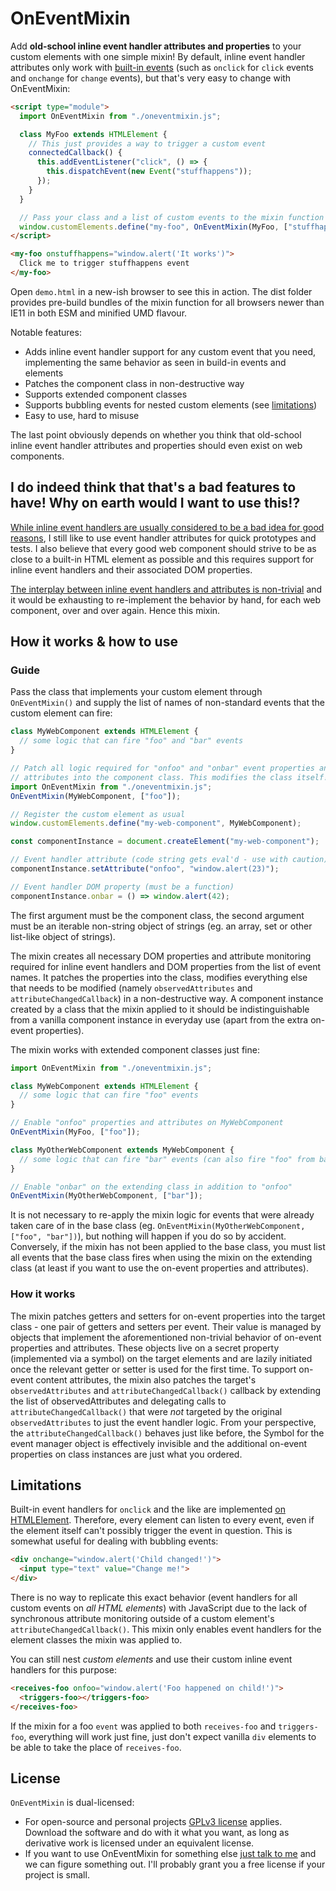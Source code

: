 # OnEventMixin

Add **old-school inline event handler attributes and properties** to your custom
elements with one simple mixin! By default, inline event handler attributes only
work with [built-in events](https://html.spec.whatwg.org/#globaleventhandlers)
(such as `onclick` for `click` events and `onchange` for `change` events), but
that's very easy to change with OnEventMixin:

```html
<script type="module">
  import OnEventMixin from "./oneventmixin.js";

  class MyFoo extends HTMLElement {
    // This just provides a way to trigger a custom event
    connectedCallback() {
      this.addEventListener("click", () => {
        this.dispatchEvent(new Event("stuffhappens"));
      });
    }
  }

  // Pass your class and a list of custom events to the mixin function
  window.customElements.define("my-foo", OnEventMixin(MyFoo, ["stuffhappens"]));
</script>

<my-foo onstuffhappens="window.alert('It works')">
  Click me to trigger stuffhappens event
</my-foo>
```

Open `demo.html` in a new-ish browser to see this in action. The dist folder
provides pre-build bundles of the mixin function for all browsers newer than
IE11 in both ESM and minified UMD flavour.

Notable features:

* Adds inline event handler support for any custom event that you need,
  implementing the same behavior as seen in build-in events and elements
* Patches the component class in non-destructive way
* Supports extended component classes
* Supports bubbling events for nested custom elements (see [limitations](#limitations))
* Easy to use, hard to misuse

The last point obviously depends on whether you think that old-school inline
event handler attributes and properties should even exist on web components.

## I do indeed think that that's a bad features to have! Why on earth would I want to use this!?

[While inline event handlers are usually considered to be a bad idea for good reasons](https://developer.mozilla.org/en-US/docs/Learn/JavaScript/Building_blocks/Events#inline_event_handlers_%E2%80%94_dont_use_these),
I still like to use event handler attributes for quick prototypes and tests. I
also believe that every good web component should strive to be as close to a
built-in HTML element as possible and this requires support for inline event
handlers and their associated DOM properties.

[The interplay between inline event handlers and attributes is non-trivial](https://html.spec.whatwg.org/#events) and it
would be exhausting to re-implement the behavior by hand, for each web
component, over and over again. Hence this mixin.

## How it works & how to use

### Guide

Pass the class that implements your custom element through `OnEventMixin()` and
supply the list of names of non-standard events that the custom element can
fire:

```javascript
class MyWebComponent extends HTMLElement {
  // some logic that can fire "foo" and "bar" events
}

// Patch all logic required for "onfoo" and "onbar" event properties and
// attributes into the component class. This modifies the class itself!
import OnEventMixin from "./oneventmixin.js";
OnEventMixin(MyWebComponent, ["foo"]);

// Register the custom element as usual
window.customElements.define("my-web-component", MyWebComponent);

const componentInstance = document.createElement("my-web-component");

// Event handler attribute (code string gets eval'd - use with caution)
componentInstance.setAttribute("onfoo", "window.alert(23)");

// Event handler DOM property (must be a function)
componentInstance.onbar = () => window.alert(42);
```

The first argument must be the component class, the second argument must be an
iterable non-string object of strings (eg. an array, set or other list-like
object of strings).

The mixin creates all necessary DOM properties and attribute monitoring required
for inline event handlers and DOM properties from the list of event names. It
patches the properties into the class, modifies everything else that needs to be
modified (namely `observedAttributes` and `attributeChangedCallback`) in a
non-destructive way. A component instance created by a class that the mixin
applied to it should be indistinguishable from a vanilla component instance in
everyday use (apart from the extra on-event properties).

The mixin works with extended component classes just fine:

```javascript
import OnEventMixin from "./oneventmixin.js";

class MyWebComponent extends HTMLElement {
  // some logic that can fire "foo" events
}

// Enable "onfoo" properties and attributes on MyWebComponent
OnEventMixin(MyFoo, ["foo"]);

class MyOtherWebComponent extends MyWebComponent {
  // some logic that can fire "bar" events (can also fire "foo" from base class)
}

// Enable "onbar" on the extending class in addition to "onfoo"
OnEventMixin(MyOtherWebComponent, ["bar"]);
```

It is not necessary to re-apply the mixin logic for events that were already
taken care of in the base class (eg.
`OnEventMixin(MyOtherWebComponent, ["foo", "bar"])`), but nothing will happen if
you do so by accident. Conversely, if the mixin has not been applied to the base
class, you must list all events that the base class fires when using the mixin
on the extending class (at least if you want to use the on-event properties and
attributes).

### How it works

The mixin patches getters and setters for on-event properties into the target
class - one pair of getters and setters per event. Their value is managed by
objects that implement the aforementioned non-trivial behavior of on-event
properties and attributes. These objects live on a secret property (implemented
via a symbol) on the target elements and are lazily initiated once the relevant
getter or setter is used for the first time. To support on-event content
attributes, the mixin also patches the target's `observedAttributes` and
`attributeChangedCallback()` callback by extending the list of
observedAttributes and delegating calls to `attributeChangedCallback()` that
were *not* targeted by the original `observedAttributes` to just the event
handler logic. From your perspective, the `attributeChangedCallback()` behaves
just like before, the Symbol for the event manager object is effectively
invisible and the additional on-event properties on class instances are just
what you ordered.

## Limitations

Built-in event handlers for `onclick` and the like are implemented
[on HTMLElement](https://html.spec.whatwg.org/#htmlelement). Therefore, every
element can listen to every event, even if the element itself can't
possibly trigger the event in question. This is somewhat useful for dealing with
bubbling events:

```html
<div onchange="window.alert('Child changed!')">
  <input type="text" value="Change me!">
</div>
```

There is no way to replicate this exact behavior (event handlers for all custom
events on *all HTML elements*) with JavaScript due to the lack of synchronous
attribute monitoring outside of a custom element's `attributeChangedCallback()`.
This mixin only enables event handlers for the element classes the mixin was
applied to.

You can still nest _custom elements_ and use their custom inline event handlers
for this purpose:

```html
<receives-foo onfoo="window.alert('Foo happened on child!')">
  <triggers-foo></triggers-foo>
</receives-foo>
```

If the mixin for a foo `event` was applied to both `receives-foo` and
`triggers-foo`, everything will work just fine, just don't expect
vanilla `div` elements to be able to take the place of `receives-foo`.

## License

`OnEventMixin` is dual-licensed:

* For open-source and personal projects [GPLv3 license](https://opensource.org/licenses/gpl-3.0.html) applies. Download the software and do with it what you want, as long as derivative work is licensed under an equivalent license.
* If you want to use OnEventMixin for something else [just talk to me](https://www.peterkroener.de/kontakt/) and we can figure something out. I'll probably grant you a free license if your project is small.
